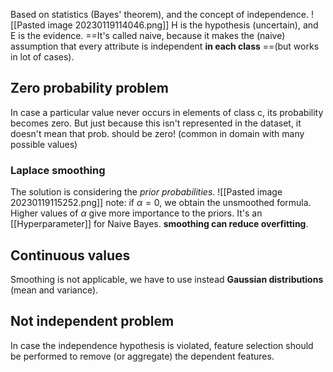 Based on statistics (Bayes' theorem), and the concept of independence.
![[Pasted image 20230119114046.png]]
H is the hypothesis (uncertain), and E is the evidence.
==It's called naive, because it makes the (naive) assumption that every attribute is independent **in each class** ==(but works in lot of cases).
## Zero probability problem
In case a particular value never occurs in elements of class c, its probability becomes zero. But just because this isn't represented in the dataset, it doesn't mean that prob. should be zero! (common in domain with many possible values)

### Laplace smoothing
The solution is considering the *prior probabilities*.
![[Pasted image 20230119115252.png]]
note: if $\alpha=0$, we obtain the unsmoothed formula. Higher values of $\alpha$ give more importance to the priors. It's an [[Hyperparameter]] for Naive Bayes.
**smoothing can reduce overfitting**.

## Continuous values
Smoothing is not applicable, we have to use instead **Gaussian distributions** (mean and variance).

## Not independent problem
In case the independence hypothesis is violated, feature selection should be performed to remove (or aggregate) the dependent features.